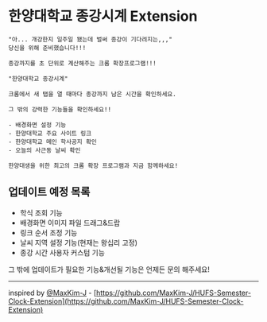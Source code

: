 # 한양대학교 종강시계 Extension

```
"아... 개강한지 일주일 됐는데 벌써 종강이 기다려지는,,,"
당신을 위해 준비했습니다!!!

종강까지를 초 단위로 계산해주는 크롬 확장프로그램!!!

"한양대학교 종강시계"

크롬에서 새 탭을 열 때마다 종강까지 남은 시간을 확인하세요.

그 밖의 강력한 기능들을 확인하세요!!

- 배경화면 설정 기능
- 한양대학교 주요 사이트 링크
- 한양대학교 메인 학사공지 확인
- 오늘의 사근동 날씨 확인

한양대생을 위한 최고의 크롬 확장 프로그램과 지금 함께하세요!
```

## 업데이트 예정 목록

- 학식 조회 기능
- 배경화면 이미지 파일 드래그&드랍
- 링크 순서 조정 기능
- 날씨 지역 설정 기능(현재는 왕십리 고정)
- 종강 시간 사용자 커스텀 기능

그 밖에 업데이트가 필요한 기능&개선될 기능은 언제든 문의 해주세요!

---

inspired by [@MaxKim-J](https://github.com/MaxKim-J) - [https://github.com/MaxKim-J/HUFS-Semester-Clock-Extension](https://github.com/MaxKim-J/HUFS-Semester-Clock-Extension)
